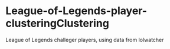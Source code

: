 # League-of-Legends-player-clusteringClustering
League of Legends challeger players, using data from lolwatcher
